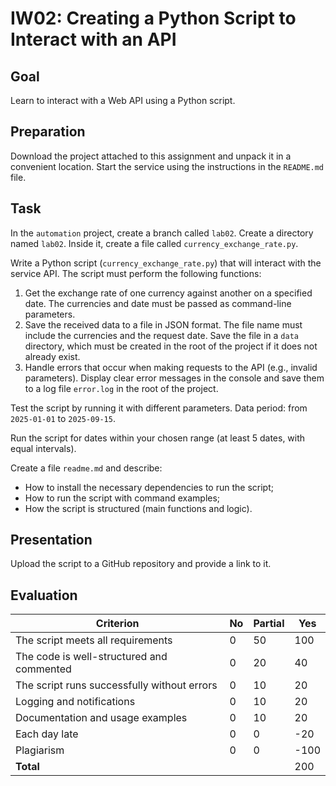 # IW02: Creating a Python Script to Interact with an API

## Goal

Learn to interact with a Web API using a Python script.

## Preparation

Download the project attached to this assignment and unpack it in a convenient location. Start the service using the instructions in the `README.md` file.

## Task

In the `automation` project, create a branch called `lab02`. Create a directory named `lab02`. Inside it, create a file called `currency_exchange_rate.py`.

Write a Python script (`currency_exchange_rate.py`) that will interact with the service API. The script must perform the following functions:

1. Get the exchange rate of one currency against another on a specified date. The currencies and date must be passed as command-line parameters.
2. Save the received data to a file in JSON format. The file name must include the currencies and the request date. Save the file in a `data` directory, which must be created in the root of the project if it does not already exist.
3. Handle errors that occur when making requests to the API (e.g., invalid parameters). Display clear error messages in the console and save them to a log file `error.log` in the root of the project.

Test the script by running it with different parameters. Data period: from `2025-01-01` to `2025-09-15`.

Run the script for dates within your chosen range (at least 5 dates, with equal intervals).

Create a file `readme.md` and describe:

- How to install the necessary dependencies to run the script;
- How to run the script with command examples;
- How the script is structured (main functions and logic).

## Presentation

Upload the script to a GitHub repository and provide a link to it.

## Evaluation

| Criterion                                   | No  | Partial | Yes  |
| ------------------------------------------- | --- | ------- | ---- |
| The script meets all requirements           | 0   | 50      | 100  |
| The code is well-structured and commented   | 0   | 20      | 40   |
| The script runs successfully without errors | 0   | 10      | 20   |
| Logging and notifications                   | 0   | 10      | 20   |
| Documentation and usage examples            | 0   | 10      | 20   |
| Each day late                               | 0   | 0       | -20  |
| Plagiarism                                  | 0   | 0       | -100 |
| **Total**                                   |     |         | 200  |
